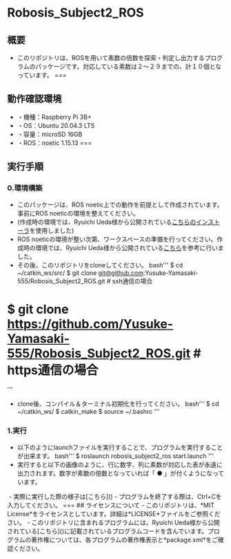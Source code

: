 # Robosis_Subject2_ROS
## 概要
- このリポジトリは、ROSを用いて素数の倍数を探索・判定し出力するプログラムのパッケージです。対応している素数は２～２９までの、計１０個となっています。
===
## 動作確認環境
- ・機種：Raspberry Pi 3B+
- ・OS：Ubuntu 20.04.3 LTS
- ・容量：microSD 16GB
- ・ROS：noetic 1.15.13
===
## 実行手順
### 0.環境構築
- このパッケージは、ROS noetic上での動作を前提として作成されています。事前にROS noeticの環境を整えてください。
- (作成時の環境では、Ryuichi Ueda様から公開されている[こちらのインストーラ](https://github.com/ryuichiueda/ros_setup_scripts_Ubuntu20.04_server)を使用しました)
- ROS noeticの環境が整い次第、ワークスペースの準備を行ってください。作成時の環境では、Ryuichi Ueda様から公開されている[こちら](https://github.com/Yusuke-Yamasaki-555/robosys2020/blob/master/md/ros.md#%E3%83%AF%E3%83%BC%E3%82%AF%E3%82%B9%E3%83%9A%E3%83%BC%E3%82%B9%E3%81%AE%E6%BA%96%E5%82%99)を参考に行いました。
- その後、このリポジトリをcloneしてください。
bash'''
$ cd ~/catkin_ws/src/
$ git clone git@github.com:Yusuke-Yamasaki-555/Robosis_Subject2_ROS.git # ssh通信の場合
# $ git clone https://github.com/Yusuke-Yamasaki-555/Robosis_Subject2_ROS.git # https通信の場合
'''
- clone後、コンパイル＆ターミナル初期化を行ってください。
bash'''
$ cd ~/catkin_ws/
$ catkin_make
$ source ~/.bashrc
'''
### 1.実行
- 以下のようにlaunchファイルを実行することで、プログラムを実行することが出来ます。
bash'''
$ roslaunch robosis_subject2_ros start.launch
'''
- 実行すると以下の画像のように、行に数字、列に素数が対応した表が永遠に出力されます。数字が素数の倍数となっていれば「 ● 」が付くようになっています。
<image>
- 実際に実行した際の様子は[こちら](<youtube>)
- プログラムを終了する際は、Ctrl+Cを入力してください。
===
## ライセンスについて
- このリポジトリは、*MIT License*をライセンスとしています。詳細は*LICENSE*ファイルをご参照ください。
- このリポジトリに含まれるプログラムには、Ryuichi Ueda様から公開されている[こちら]()に記載されているプログラムコードを含んでいます。プログラムの著作権については、各プログラムの著作権表示と*package.xml*をご確認ください。
